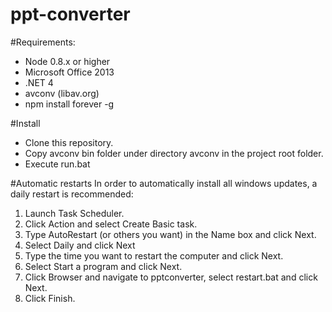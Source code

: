 ppt-converter
=============

#Requirements:
- Node 0.8.x or higher
- Microsoft Office 2013
- .NET 4
- avconv (libav.org)
- npm install forever -g

#Install
- Clone this repository.
- Copy avconv bin folder under directory avconv in the project root folder.
- Execute run.bat

#Automatic restarts
In order to automatically install all windows updates, a daily restart is recommended:

1.   Launch Task Scheduler.
2.   Click Action and select Create Basic task.
3.   Type AutoRestart (or others you want) in the Name box and click Next.
4.   Select Daily and click Next
5.   Type the time you want to restart the computer and click Next.
6.   Select Start a program and click Next.
7.   Click Browser and navigate to pptconverter, select restart.bat and click Next.
8.   Click Finish.
